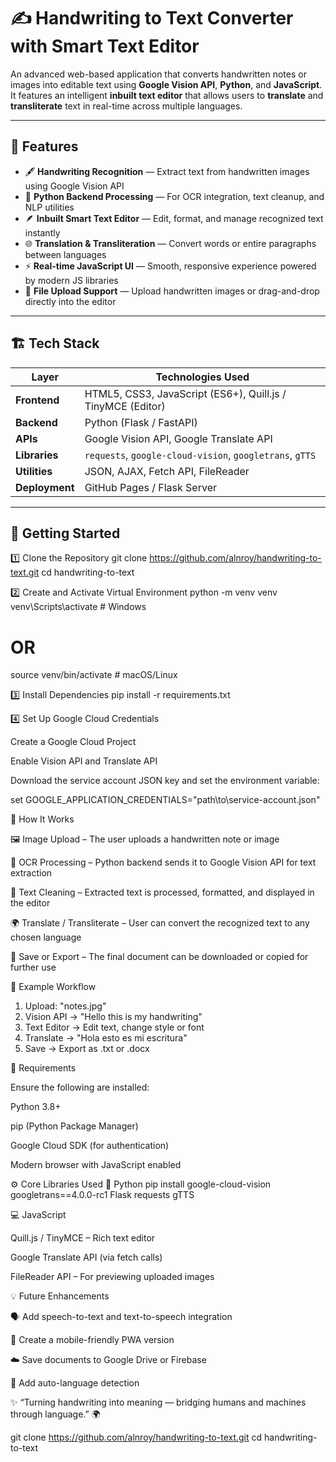 # ✍️ Handwriting to Text Converter with Smart Text Editor

An advanced web-based application that converts handwritten notes or images into editable text using **Google Vision API**, **Python**, and **JavaScript**.  
It features an intelligent **inbuilt text editor** that allows users to **translate** and **transliterate** text in real-time across multiple languages.

---

## 🌟 Features

- 🖋️ **Handwriting Recognition** — Extract text from handwritten images using Google Vision API  
- 🧠 **Python Backend Processing** — For OCR integration, text cleanup, and NLP utilities  
- 🪶 **Inbuilt Smart Text Editor** — Edit, format, and manage recognized text instantly  
- 🌐 **Translation & Transliteration** — Convert words or entire paragraphs between languages  
- ⚡ **Real-time JavaScript UI** — Smooth, responsive experience powered by modern JS libraries  
- 📁 **File Upload Support** — Upload handwritten images or drag-and-drop directly into the editor  

---

## 🏗️ Tech Stack

| Layer | Technologies Used |
|-------|--------------------|
| **Frontend** | HTML5, CSS3, JavaScript (ES6+), Quill.js / TinyMCE (Editor) |
| **Backend** | Python (Flask / FastAPI) |
| **APIs** | Google Vision API, Google Translate API |
| **Libraries** | `requests`, `google-cloud-vision`, `googletrans`, `gTTS` |
| **Utilities** | JSON, AJAX, Fetch API, FileReader |
| **Deployment** | GitHub Pages / Flask Server |

---

## 🚀 Getting Started

1️⃣ Clone the Repository
git clone https://github.com/alnroy/handwriting-to-text.git
cd handwriting-to-text

2️⃣ Create and Activate Virtual Environment
python -m venv venv
venv\Scripts\activate   # Windows
# OR
source venv/bin/activate   # macOS/Linux

3️⃣ Install Dependencies
pip install -r requirements.txt

4️⃣ Set Up Google Cloud Credentials

Create a Google Cloud Project

Enable Vision API and Translate API

Download the service account JSON key and set the environment variable:

set GOOGLE_APPLICATION_CREDENTIALS="path\to\service-account.json"

🧩 How It Works

🖼️ Image Upload – The user uploads a handwritten note or image

🤖 OCR Processing – Python backend sends it to Google Vision API for text extraction

🧹 Text Cleaning – Extracted text is processed, formatted, and displayed in the editor

🌍 Translate / Transliterate – User can convert the recognized text to any chosen language

💾 Save or Export – The final document can be downloaded or copied for further use

🧠 Example Workflow
1. Upload: "notes.jpg"
2. Vision API → "Hello this is my handwriting"
3. Text Editor → Edit text, change style or font
4. Translate → "Hola esto es mi escritura"
5. Save → Export as .txt or .docx

🧰 Requirements

Ensure the following are installed:

Python 3.8+

pip (Python Package Manager)

Google Cloud SDK (for authentication)

Modern browser with JavaScript enabled


⚙️ Core Libraries Used
🧩 Python
pip install google-cloud-vision googletrans==4.0.0-rc1 Flask requests gTTS

💻 JavaScript

Quill.js / TinyMCE – Rich text editor

Google Translate API (via fetch calls)

FileReader API – For previewing uploaded images

💡 Future Enhancements

🗣️ Add speech-to-text and text-to-speech integration

📱 Create a mobile-friendly PWA version

☁️ Save documents to Google Drive or Firebase

🧾 Add auto-language detection


✨ “Turning handwriting into meaning — bridging humans and machines through language.” 🌍

git clone https://github.com/alnroy/handwriting-to-text.git
cd handwriting-to-text
